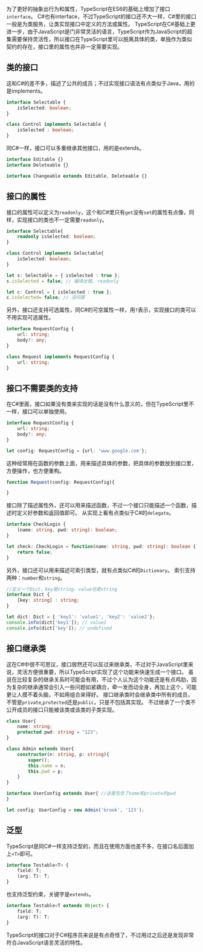 为了更好的抽象出行为和属性，TypeScript在ES6的基础上增加了接口`interface`。
C#也有interface，不过TypeScript的接口还不大一样，C#里的接口一般是为类服务，让类实现接口中定义的方法或属性。
TypeScript在C#基础上更进一步，由于JavaScript是门非常灵活的语言，TypeScript作为JavaScript的超集需要保持灵活性，所以接口在TypeScript里可以脱离具体的类，单独作为类似契约的存在，接口里的属性也并非一定需要实现。

## **类的接口**
这和C#的差不多，描述了公共的成员；不过实现接口语法有点类似于Java，用的是implements。

```ts
interface Selectable {
    isSelected: boolean;
}

class Control implements Selectable {
    isSelected : boolean;
}
```
同C#一样，接口可以多重继承其他接口，用的是extends。

```ts
interface Editable {}
interface Deleteable {}

interface Changeable extends Editable, Deleteable {}
```

## **接口的属性**
接口的属性可以定义为`readonly`，这个和C#里只有`get`没有`set`的属性有点像，同样，实现接口的类也不一定需要`readonly`。

```ts
interface Selectable{
    readonly isSelected: boolean;
}

class Control implements Selectable{
    isSelected: boolean;
}

let s: Selectable = { isSelected : true };
s.isSelected = false; // 编译出错, readonly

let c: Control = { isSelected : true };
c.isSelected= false; // 没问题
```
另外，接口还支持可选属性，同C#的可空属性一样，用`?`表示，实现接口的类可以不用实现可选属性。

```ts
interface RequestConfig {
    url: string;
    body?: any;
}

class Request implements RequestConfig {
    url: string;
}
```

## **接口不需要类的支持**
在C#里面，接口如果没有类来实现的话是没有什么意义的，但在TypeScript里不一样，接口可以单独使用。

```ts
interface RequestConfig {
    url: string;
    body?: any;
}

let config: RequestConfig = {url: 'www.google.com'};
```
这种经常用在函数的参数上面，用来描述具体的参数，把具体的参数放到接口里，方便操作，也方便重构。

```ts
function Request(config: RequestConfig){

}
```
接口除了描述属性外，还可以用来描述函数，不过一个接口只能描述一个函数，描述时定义好参数和返回值即可。
从实现上看有点类似于C#的`delegate`。

```ts
interface CheckLogin {
    (name: string, pwd: string): boolean;
}

let check: CheckLogin = function(name: string, pwd: string): boolean {
    return false;
}
```
另外，接口还可以用来描述可索引类型，就有点类似C#的`Dictionary`。
索引支持两种：`number`和`string`。

```ts
//定义一个Dict，key是string，value也是string
interface Dict {
    [key: string] : string;
}

let dict: Dict = { 'key1': 'value1', 'key2': 'value2'};
console.info(dict['key1']); // value1
console.info(dict['key']); // undefined
```

## **接口继承类**
这在C#中很不可思议，接口居然还可以反过来继承类，不过对于JavaScript里来说，灵活方便很重要，所以TypeScript实现了这个功能来快速生成一个接口。
虽说在比较复杂的继承关系时可能会有用，不过个人认为这个功能还是有点鸡肋，因为复杂的继承通常会引入一些问题如紧耦合，牵一发而动全身，再加上这个，可能更让人摸不着头脑，不如用组合来得好。
接口继承类时会继承类中所有的成员，不管是`private`,`protected`还是`public`，只是不包括其实现。
不过继承了一个类不公开成员的接口只能被该类或该类的子类实现。

```ts
class User{
    name: string;
    protected pwd: string = "123";
}

class Admin extends User{
    constructor(n: string, p: string){
        super();
        this.name = n;
        this.pwd = p;
    }
}

interface UserConfig extends User{ //这里包含了name和private的pwd
}

let config: UserConfig = new Admin('brook', '123');
```

## **泛型**
TypeScript是同C#一样支持泛型的，而且在使用方面也差不多，在接口名后面加上`<T>`即可。

```ts
interface Testable<T> {
    field: T;
    (arg: T): T;
}
```
也支持泛型约束，关键字是`extends`。

```ts
interface Testable<T extends Object> {
    field: T;
    (arg: T): T;
}
```

TypeScript的接口对于C#程序员来说是有点奇怪了，不过用过之后还是发现非常符合JavaScript语言灵活的特性。